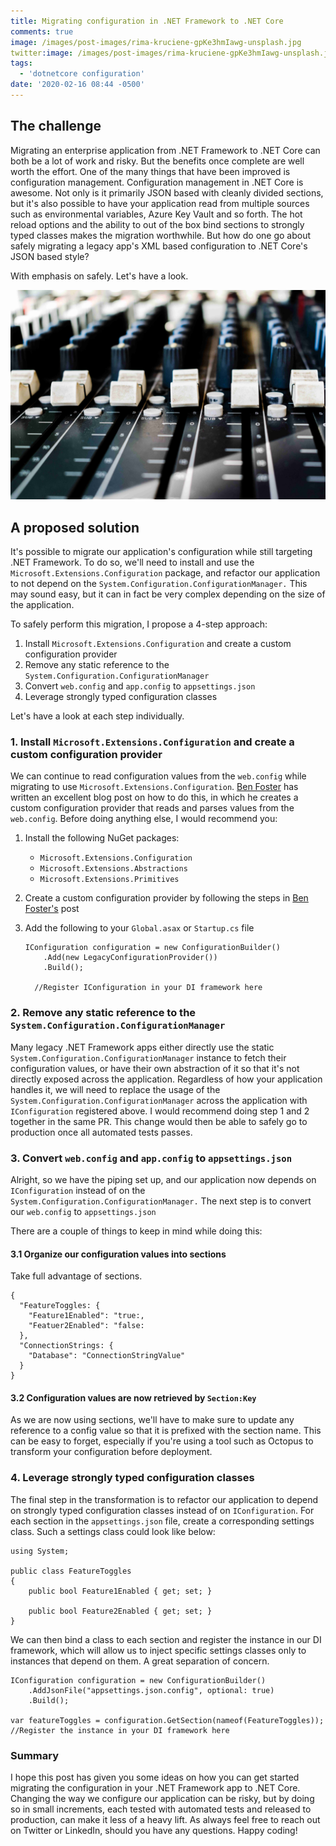 ```yaml
---
title: Migrating configuration in .NET Framework to .NET Core
comments: true
image: /images/post-images/rima-kruciene-gpKe3hmIawg-unsplash.jpg
twitter:image: /images/post-images/rima-kruciene-gpKe3hmIawg-unsplash.jpg
tags:
  - 'dotnetcore configuration'
date: '2020-02-16 08:44 -0500'
---
```

## The challenge

Migrating an enterprise application from .NET Framework to .NET Core can both be a lot of work and risky. But the benefits once complete are well worth the effort. One of the many things that have been improved is configuration management. Configuration management in .NET Core is awesome. Not only is it primarily JSON based with cleanly divided sections, but it's also possible to have your application read from multiple sources such as environmental variables, Azure Key Vault and so forth. The hot reload options and the ability to out of the box bind sections to strongly typed classes makes the migration worthwhile. But how do one go about safely migrating a legacy app's XML based configuration to .NET Core's JSON based style? 

With emphasis on safely. Let's have a look. 

![](/images/post-images/rima-kruciene-gpKe3hmIawg-unsplash.jpg)

## A proposed solution

It's possible to migrate our application's configuration while still targeting .NET Framework. To do so, we'll need to install and use the `Microsoft.Extensions.Configuration` package, and refactor our application to not depend on the `System.Configuration.ConfigurationManager.` This may sound easy, but it can in fact be very complex depending on the size of the application.

To safely perform this migration, I propose a 4-step approach:

1. Install `Microsoft.Extensions.Configuration` and create a custom configuration provider 
2. Remove any static reference to the `System.Configuration.ConfigurationManager`
3. Convert `web.config` and `app.config` to `appsettings.json`
4. Leverage strongly typed configuration classes

Let's have a look at each step individually.

### 1. Install `Microsoft.Extensions.Configuration` and create a custom configuration provider

We can continue to read configuration values from the `web.config` while migrating to use `Microsoft.Extensions.Configuration`. [Ben Foster](https://benfoster.io/blog/net-core-configuration-legacy-projects) has written an excellent blog post on how to do this, in which he creates a custom configuration provider that reads and parses values from the `web.config`. Before doing anything else, I would recommend you:

1. Install the following NuGet packages:

   * `Microsoft.Extensions.Configuration`
   * `Microsoft.Extensions.Abstractions`
   * `Microsoft.Extensions.Primitives`
2. Create a custom configuration provider by following the steps in [Ben Foster's](https://benfoster.io/blog/net-core-configuration-legacy-projects) post
3. Add the following to your `Global.asax` or `Startup.cs` file

   ```
   IConfiguration configuration = new ConfigurationBuilder()
       .Add(new LegacyConfigurationProvider())
       .Build();
       
     //Register IConfiguration in your DI framework here
   ```

### 2. Remove any static reference to the `System.Configuration.ConfigurationManager`

Many legacy .NET Framework apps either directly use the static `System.Configuration.ConfigurationManager` instance to fetch their configuration values, or have their own abstraction of it so that it's not directly exposed across the application. Regardless of how your application handles it, we will need to replace the usage of the `System.Configuration.ConfigurationManager` across the application with `IConfiguration` registered above. I would recommend doing step 1 and 2 together in the same PR. This change would then be able to safely go to production once all automated tests passes.  

### 3.  Convert `web.config` and `app.config` to `appsettings.json`

Alright, so we have the piping set up, and our application now depends on `IConfiguration` instead of on the `System.Configuration.ConfigurationManager.` The next step is to convert our `web.config` to `appsettings.json`

There are a couple of things to keep in mind while doing this:

#### 3.1 Organize our configuration values into sections

Take full advantage of sections.

```
{
  "FeatureToggles: {
    "Feature1Enabled": "true:,
    "Featuer2Enabled": "false:
  },
  "ConnectionStrings: {
    "Database": "ConnectionStringValue"
  }
}
```

#### 3.2 Configuration values are now retrieved by `Section:Key`

As we are now using sections, we'll have to make sure to update any reference to a config value so that it is prefixed with the section name. This can be easy to forget, especially if you're using a tool such as Octopus to transform your configuration before deployment.

### 4. Leverage strongly typed configuration classes

The final step in the transformation is to refactor our application to depend on strongly typed configuration classes instead of on `IConfiguration`. For each section in the `appsettings.json` file, create a corresponding settings class. Such a settings class could look like below:

```
using System; 

public class FeatureToggles 
{
    public bool Feature1Enabled { get; set; }
  
    public bool Feature2Enabled { get; set; }
}
```

We can then bind a class to each section and register the instance in our DI framework, which will allow us to inject specific settings classes only to instances that depend on them. A great separation of concern.

```
IConfiguration configuration = new ConfigurationBuilder()
    .AddJsonFile("appsettings.json.config", optional: true)
    .Build();
    
var featureToggles = configuration.GetSection(nameof(FeatureToggles));
//Register the instance in your DI framework here
```

### Summary

I hope this post has given you some ideas on how you can get started migrating the configuration in your .NET Framework app to .NET Core. Changing the way we configure our application can be risky, but by doing so in small increments, each tested with automated tests and released to production, can make it less of a heavy lift. As always feel free to reach out on Twitter or LinkedIn, should you have any questions. Happy coding!
